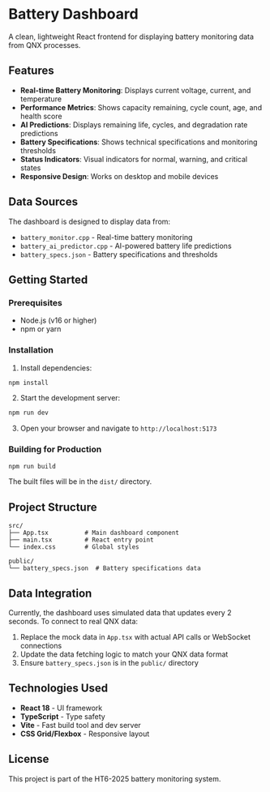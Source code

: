 # Battery Dashboard

A clean, lightweight React frontend for displaying battery monitoring data from QNX processes.

## Features

- **Real-time Battery Monitoring**: Displays current voltage, current, and temperature
- **Performance Metrics**: Shows capacity remaining, cycle count, age, and health score
- **AI Predictions**: Displays remaining life, cycles, and degradation rate predictions
- **Battery Specifications**: Shows technical specifications and monitoring thresholds
- **Status Indicators**: Visual indicators for normal, warning, and critical states
- **Responsive Design**: Works on desktop and mobile devices

## Data Sources

The dashboard is designed to display data from:
- `battery_monitor.cpp` - Real-time battery monitoring
- `battery_ai_predictor.cpp` - AI-powered battery life predictions
- `battery_specs.json` - Battery specifications and thresholds

## Getting Started

### Prerequisites

- Node.js (v16 or higher)
- npm or yarn

### Installation

1. Install dependencies:
```bash
npm install
```

2. Start the development server:
```bash
npm run dev
```

3. Open your browser and navigate to `http://localhost:5173`

### Building for Production

```bash
npm run build
```

The built files will be in the `dist/` directory.

## Project Structure

```
src/
├── App.tsx          # Main dashboard component
├── main.tsx         # React entry point
└── index.css        # Global styles

public/
└── battery_specs.json  # Battery specifications data
```

## Data Integration

Currently, the dashboard uses simulated data that updates every 2 seconds. To connect to real QNX data:

1. Replace the mock data in `App.tsx` with actual API calls or WebSocket connections
2. Update the data fetching logic to match your QNX data format
3. Ensure `battery_specs.json` is in the `public/` directory

## Technologies Used

- **React 18** - UI framework
- **TypeScript** - Type safety
- **Vite** - Fast build tool and dev server
- **CSS Grid/Flexbox** - Responsive layout

## License

This project is part of the HT6-2025 battery monitoring system.

